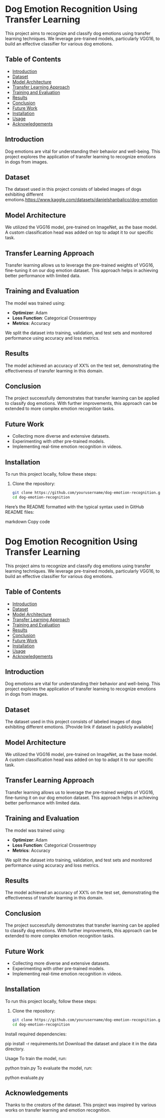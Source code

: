 
# Dog Emotion Recognition Using Transfer Learning

This project aims to recognize and classify dog emotions using transfer learning techniques. We leverage pre-trained models, particularly VGG16, to build an effective classifier for various dog emotions.

## Table of Contents
- [Introduction](#introduction)
- [Dataset](#dataset)
- [Model Architecture](#model-architecture)
- [Transfer Learning Approach](#transfer-learning-approach)
- [Training and Evaluation](#training-and-evaluation)
- [Results](#results)
- [Conclusion](#conclusion)
- [Future Work](#future-work)
- [Installation](#installation)
- [Usage](#usage)
- [Acknowledgements](#acknowledgements)

## Introduction
Dog emotions are vital for understanding their behavior and well-being. This project explores the application of transfer learning to recognize emotions in dogs from images.

## Dataset
The dataset used in this project consists of labeled images of dogs exhibiting different emotions.https://www.kaggle.com/datasets/danielshanbalico/dog-emotion

## Model Architecture
We utilized the VGG16 model, pre-trained on ImageNet, as the base model. A custom classification head was added on top to adapt it to our specific task.

## Transfer Learning Approach
Transfer learning allows us to leverage the pre-trained weights of VGG16, fine-tuning it on our dog emotion dataset. This approach helps in achieving better performance with limited data.

## Training and Evaluation
The model was trained using:
- **Optimizer**: Adam
- **Loss Function**: Categorical Crossentropy
- **Metrics**: Accuracy

We split the dataset into training, validation, and test sets and monitored performance using accuracy and loss metrics.

## Results
The model achieved an accuracy of XX% on the test set, demonstrating the effectiveness of transfer learning in this domain.

## Conclusion
The project successfully demonstrates that transfer learning can be applied to classify dog emotions. With further improvements, this approach can be extended to more complex emotion recognition tasks.

## Future Work
- Collecting more diverse and extensive datasets.
- Experimenting with other pre-trained models.
- Implementing real-time emotion recognition in videos.

## Installation
To run this project locally, follow these steps:

1. Clone the repository:
   ```sh
   git clone https://github.com/yourusername/dog-emotion-recognition.git
   cd dog-emotion-recognition


Here’s the README formatted with the typical syntax used in GitHub README files:

markdown
Copy code
# Dog Emotion Recognition Using Transfer Learning

This project aims to recognize and classify dog emotions using transfer learning techniques. We leverage pre-trained models, particularly VGG16, to build an effective classifier for various dog emotions.

## Table of Contents
- [Introduction](#introduction)
- [Dataset](#dataset)
- [Model Architecture](#model-architecture)
- [Transfer Learning Approach](#transfer-learning-approach)
- [Training and Evaluation](#training-and-evaluation)
- [Results](#results)
- [Conclusion](#conclusion)
- [Future Work](#future-work)
- [Installation](#installation)
- [Usage](#usage)
- [Acknowledgements](#acknowledgements)

## Introduction
Dog emotions are vital for understanding their behavior and well-being. This project explores the application of transfer learning to recognize emotions in dogs from images.

## Dataset
The dataset used in this project consists of labeled images of dogs exhibiting different emotions. [Provide link if dataset is publicly available]

## Model Architecture
We utilized the VGG16 model, pre-trained on ImageNet, as the base model. A custom classification head was added on top to adapt it to our specific task.

## Transfer Learning Approach
Transfer learning allows us to leverage the pre-trained weights of VGG16, fine-tuning it on our dog emotion dataset. This approach helps in achieving better performance with limited data.

## Training and Evaluation
The model was trained using:
- **Optimizer**: Adam
- **Loss Function**: Categorical Crossentropy
- **Metrics**: Accuracy

We split the dataset into training, validation, and test sets and monitored performance using accuracy and loss metrics.

## Results
The model achieved an accuracy of XX% on the test set, demonstrating the effectiveness of transfer learning in this domain.

## Conclusion
The project successfully demonstrates that transfer learning can be applied to classify dog emotions. With further improvements, this approach can be extended to more complex emotion recognition tasks.

## Future Work
- Collecting more diverse and extensive datasets.
- Experimenting with other pre-trained models.
- Implementing real-time emotion recognition in videos.

## Installation
To run this project locally, follow these steps:

1. Clone the repository:
   ```sh
   git clone https://github.com/yourusername/dog-emotion-recognition.git
   cd dog-emotion-recognition
Install required dependencies:

pip install -r requirements.txt
Download the dataset and place it in the data directory.

Usage
To train the model, run:

python train.py
To evaluate the model, run:

python evaluate.py

## Acknowledgements

Thanks to the creators of the dataset.
This project was inspired by various works on transfer learning and emotion recognition.
